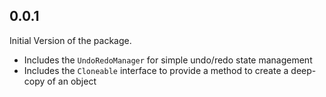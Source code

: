 ## 0.0.1

Initial Version of the package.
* Includes the `UndoRedoManager` for simple undo/redo state management
* Includes the `Cloneable` interface to provide a method to create a deep-copy of an object
